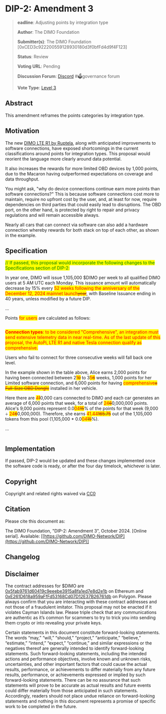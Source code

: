 # DIP-2: Amendment 3

> **eadline**: Adjusting points by integration type
>
> **Author**: The DIMO Foundation
>
> **Submitter(s)**: The DIMO Foundation \[0xCED3c922200559128930180d3f0bfFd4d9f4F123]
>
> **Status**: Review
>
> **Voting URL**: Pending
>
> **Discussion Forum**: [Discord](https://chat.dimo.zone) #🗳️governance forum
>
> **Vote Type**: [Level 3](https://docs.dimo.zone/governance/dip1#voting-protocol)

## Abstract

This amendment reframes the points categories by integration type.

## Motivation

The new [DIMO LTE R1 by Ruptela](../license-proposals/dlp5.md), along with anticipated improvements to software connections, have exposed shortcomings in the current classifications around points for integration types. This proposal would reorient the language more clearly around data potential.&#x20;

It also increases the rewards for more limited OBD devices by 1,000 points, due to the Macaron having outperformed expectations on coverage and data throughput.

You might ask, "why do device connections continue earn more points than software connections?" This is because software connections cost more to maintain, require no upfront cost by the user, and, at least for now, require dependencies on third parties that could easily lead to disruptions. The OBD port, on the other hand, is protected by right to repair and privacy regulations and will remain accessible always.&#x20;

Nearly all cars that can connect via software can also add a hardware connection whereby rewards for both stack on top of each other, as shown in the example.

## Specification

<mark style="color:green;">// If passed, this proposal would incorporate the following changes to the Specifications section of DIP-2:</mark>

In year one, DIMO will issue 1,105,000 $DIMO per week to all qualified DIMO users at 5 AM UTC each Monday. This issuance amount will automatically decrease by 15% every <mark style="color:red;">52 weeks following the anniversary of the December 12, 2024 mainnet launch</mark>~~<mark style="color:red;">year</mark>~~, with Baseline Issuance ending in 40 years, unless modified by a future DIP.

...

Points <mark style="color:red;">for users</mark> are calculated as follows:

<figure><img src="../.gitbook/assets/Screenshot 2024-09-30 at 5.57.00 PM.png" alt=""><figcaption></figcaption></figure>

<mark style="color:red;">**Connection types**</mark><mark style="color:red;">: to be considered "Comprehensive", an integration must send extensive telemetry data in near real-time. As of the last update of this proposal, the AutoPi, LTE R1 and native Tesla connection qualify as comprehensive.</mark>

Users who fail to connect for three consecutive weeks will fall back one level.

In the example shown in the table above, Alice earns 2,000 points for having been connected between 2<mark style="color:red;">1</mark>~~<mark style="color:red;">0</mark>~~ to 3<mark style="color:red;">5</mark>~~<mark style="color:red;">6</mark>~~ weeks, 1,000 points for her Limited software connection, and 6,000 points for having <mark style="color:red;">comprehensive</mark>~~<mark style="color:red;">a Full-Size OBD Dongle</mark>~~ installed in her vehicle.

Here there are <mark style="color:red;">4</mark>~~<mark style="color:red;">1</mark>~~0,000 cars connected to DIMO and each car generates an average of 6,000 points that week, for a total of <mark style="color:red;">24</mark>~~<mark style="color:red;">6</mark>~~0,000,000 points. Alice's 9,000 points represent 0.0<mark style="color:red;">04</mark>~~<mark style="color:red;">15</mark>~~% of the points for that week (9,000 ÷ <mark style="color:red;">24</mark>~~<mark style="color:red;">6</mark>~~0,000,000). Therefore, she earns <mark style="color:red;">41.44</mark>~~<mark style="color:red;">165.75</mark>~~ out of the 1,105,000 tokens from this pool (1,105,000 \* 0.0<mark style="color:red;">04</mark>~~<mark style="color:red;">15</mark>~~%).

...

<figure><img src="../.gitbook/assets/Screenshot 2024-09-30 at 5.55.05 PM.png" alt=""><figcaption></figcaption></figure>

## Implementation

If passed, DIP-2 would be updated and these changes implemented once the software code is ready, or after the four day timelock, whichever is later.

## **Copyright**

Copyright and related rights waived via [CC0](https://creativecommons.org/publicdomain/zero/1.0)

## Citation

Please cite this document as:

The DIMO Foundation, "DIP-2: Amendment 3", October 2024. \[Online serial]. Available: \[[https://github.com/DIMO-Network/DIP](https://github.com/DIMO-Network/DIP)]

## Changelog



## Disclaimer <a href="#disclaimer" id="disclaimer"></a>

The contract addresses for $DIMO are [0x5fab9761d60419c9eeebe3915a8fa1ed7e8d2e1b](https://etherscan.io/token/0x5fab9761d60419c9eeebe3915a8fa1ed7e8d2e1b) on Ethereum and [0xE261D618a959aFfFd53168Cd07D12E37B26761db](https://polygonscan.com/token/0xE261D618a959aFfFd53168Cd07D12E37B26761db) on Polygon. Please always confirm that you are interacting with these contract addresses and not those of a fraudulent imitator. This proposal may not be enacted if it violates Cayman Islands law. Please triple check that any communications are authentic as it’s common for scammers to try to trick you into sending them crypto or into revealing your private keys.

Certain statements in this document constitute forward-looking statements. The words “may,” “will,” “should,” “project,” “anticipate,” “believe,” “estimate,” “intend,” “expect,” “continue,” and similar expressions or the negatives thereof are generally intended to identify forward-looking statements. Such forward-looking statements, including the intended actions and performance objectives, involve known and unknown risks, uncertainties, and other important factors that could cause the actual results, performance, or achievements to differ materially from any future results, performance, or achievements expressed or implied by such forward-looking statements. There can be no assurance that such statements will prove to be accurate as actual results and future events could differ materially from those anticipated in such statements. Accordingly, readers should not place undue reliance on forward-looking statements and nothing in this document represents a promise of specific work to be completed in the future.
